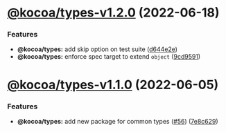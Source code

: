 # [@kocoa/types-v1.2.0](https://github.com/Julien-Pires/Kocoa/compare/kocoa/types@1.1.0...kocoa/types@1.2.0) (2022-06-18)


### Features

* **@kocoa/types:** add skip option on test suite ([d644e2e](https://github.com/Julien-Pires/Kocoa/commit/d644e2eb43b157689f028bdb20dea0607e9a2962))
* **@kocoa/types:** enforce spec target to extend `object` ([9cd9591](https://github.com/Julien-Pires/Kocoa/commit/9cd95911c9114bcf245945712dd9bd92665b0185))

# [@kocoa/types-v1.1.0](https://github.com/Julien-Pires/Kocoa/compare/kocoa@1.0.0...kocoa@1.1.0) (2022-06-05)


### Features

* **@kocoa/types:** add new package for common types ([#56](https://github.com/Julien-Pires/Kocoa/issues/56)) ([7e8c629](https://github.com/Julien-Pires/Kocoa/commit/7e8c6290abacade5d1d9d6383ed34d57781a1ab2))
